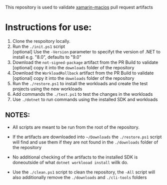 This repository is used to validate [xamarin-macios](https://github.com/xamarin/xamarin-macios) pull request artifacts

# Instructions for use:
1. Clone the respoitory locally.
1. Run the `./init.ps1` script<br/>
	[optional] Use the `-Version` parameter to specifyt the version of .NET to install e.g. "8.0", defaults to "9.0"
1. Download the `not-signed-package` artifact from the PR Build to validate<br/> 
	[optional] copy it into the `downloads` folder of the repository
1. Download the `WorkloadRollback` artifact from the PR Build to validate<br/>
	[optional] copy it into the `downloads` folder of the repository
1. Run the `./restore.ps1` to install the workloads and create the test projects using the new workloads
1. Add commands the `./test.ps1` to test the changes in the workloads
1. Use `./dotnet` to run commands using the installed SDK and workloads

## NOTES:

- All scripts are meant to be run from the root of the repository.

- If the artifacts are downloaded into `~/Downloads` the `./restore.ps1` script will find and use them if they are not found in the `./downloads` folder of the repository

- No additional checking of the artifacts to the installed SDK is doneoutside of what `dotnet worklooad install` willk do.

- Use the `./clean.ps1` script to clean the repository, the `-All` script will also additionally remove the `./downloads` and `./cli-tools` folders 